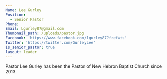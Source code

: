 ```yaml
---
Name: Lee Gurley
Position:
  - Senior Pastor
Phone:
Email: Lgurley87@gmail.com
Thumbnail_path: /uploads/pastor.jpg
Facebook: 'https://www.facebook.com/lgurley87?fref=ts'
Twitter: 'https://twitter.com/GurleyLee'
Is_senior_pastor: true
layout: leader
---
```



Pastor Lee Gurley has been the Pastor of New Hebron Baptist Church since 2013.